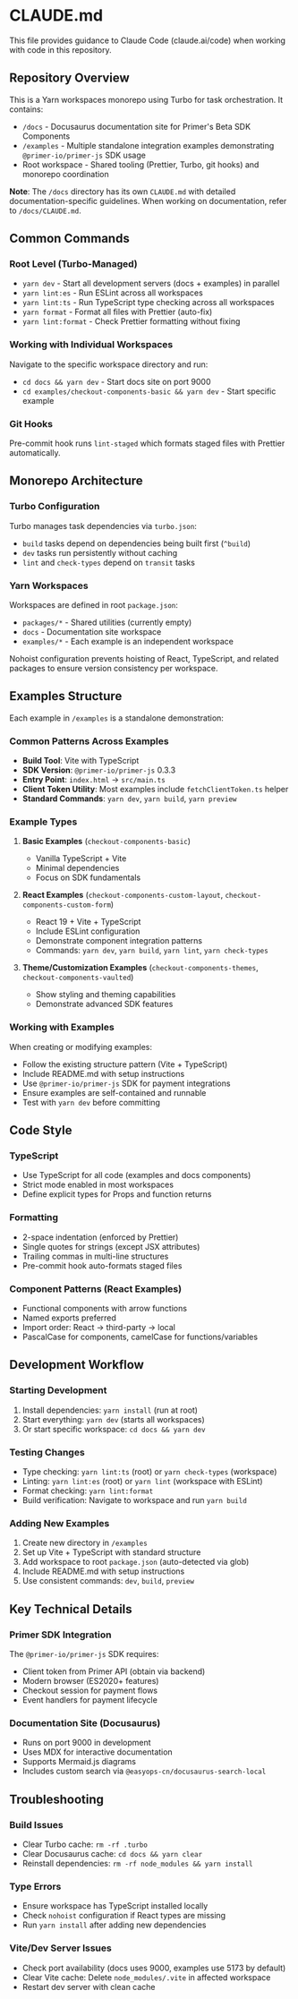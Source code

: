 # CLAUDE.md

This file provides guidance to Claude Code (claude.ai/code) when working with code in this repository.

## Repository Overview

This is a Yarn workspaces monorepo using Turbo for task orchestration. It contains:

- `/docs` - Docusaurus documentation site for Primer's Beta SDK Components
- `/examples` - Multiple standalone integration examples demonstrating `@primer-io/primer-js` SDK usage
- Root workspace - Shared tooling (Prettier, Turbo, git hooks) and monorepo coordination

**Note**: The `/docs` directory has its own `CLAUDE.md` with detailed documentation-specific guidelines. When working on documentation, refer to `/docs/CLAUDE.md`.

## Common Commands

### Root Level (Turbo-Managed)

- `yarn dev` - Start all development servers (docs + examples) in parallel
- `yarn lint:es` - Run ESLint across all workspaces
- `yarn lint:ts` - Run TypeScript type checking across all workspaces
- `yarn format` - Format all files with Prettier (auto-fix)
- `yarn lint:format` - Check Prettier formatting without fixing

### Working with Individual Workspaces

Navigate to the specific workspace directory and run:

- `cd docs && yarn dev` - Start docs site on port 9000
- `cd examples/checkout-components-basic && yarn dev` - Start specific example

### Git Hooks

Pre-commit hook runs `lint-staged` which formats staged files with Prettier automatically.

## Monorepo Architecture

### Turbo Configuration

Turbo manages task dependencies via `turbo.json`:

- `build` tasks depend on dependencies being built first (`^build`)
- `dev` tasks run persistently without caching
- `lint` and `check-types` depend on `transit` tasks

### Yarn Workspaces

Workspaces are defined in root `package.json`:

- `packages/*` - Shared utilities (currently empty)
- `docs` - Documentation site workspace
- `examples/*` - Each example is an independent workspace

Nohoist configuration prevents hoisting of React, TypeScript, and related packages to ensure version consistency per workspace.

## Examples Structure

Each example in `/examples` is a standalone demonstration:

### Common Patterns Across Examples

- **Build Tool**: Vite with TypeScript
- **SDK Version**: `@primer-io/primer-js` 0.3.3
- **Entry Point**: `index.html` → `src/main.ts`
- **Client Token Utility**: Most examples include `fetchClientToken.ts` helper
- **Standard Commands**: `yarn dev`, `yarn build`, `yarn preview`

### Example Types

1. **Basic Examples** (`checkout-components-basic`)

   - Vanilla TypeScript + Vite
   - Minimal dependencies
   - Focus on SDK fundamentals

2. **React Examples** (`checkout-components-custom-layout`, `checkout-components-custom-form`)

   - React 19 + Vite + TypeScript
   - Include ESLint configuration
   - Demonstrate component integration patterns
   - Commands: `yarn dev`, `yarn build`, `yarn lint`, `yarn check-types`

3. **Theme/Customization Examples** (`checkout-components-themes`, `checkout-components-vaulted`)
   - Show styling and theming capabilities
   - Demonstrate advanced SDK features

### Working with Examples

When creating or modifying examples:

- Follow the existing structure pattern (Vite + TypeScript)
- Include README.md with setup instructions
- Use `@primer-io/primer-js` SDK for payment integrations
- Ensure examples are self-contained and runnable
- Test with `yarn dev` before committing

## Code Style

### TypeScript

- Use TypeScript for all code (examples and docs components)
- Strict mode enabled in most workspaces
- Define explicit types for Props and function returns

### Formatting

- 2-space indentation (enforced by Prettier)
- Single quotes for strings (except JSX attributes)
- Trailing commas in multi-line structures
- Pre-commit hook auto-formats staged files

### Component Patterns (React Examples)

- Functional components with arrow functions
- Named exports preferred
- Import order: React → third-party → local
- PascalCase for components, camelCase for functions/variables

## Development Workflow

### Starting Development

1. Install dependencies: `yarn install` (run at root)
2. Start everything: `yarn dev` (starts all workspaces)
3. Or start specific workspace: `cd docs && yarn dev`

### Testing Changes

- Type checking: `yarn lint:ts` (root) or `yarn check-types` (workspace)
- Linting: `yarn lint:es` (root) or `yarn lint` (workspace with ESLint)
- Format checking: `yarn lint:format`
- Build verification: Navigate to workspace and run `yarn build`

### Adding New Examples

1. Create new directory in `/examples`
2. Set up Vite + TypeScript with standard structure
3. Add workspace to root `package.json` (auto-detected via glob)
4. Include README.md with setup instructions
5. Use consistent commands: `dev`, `build`, `preview`

## Key Technical Details

### Primer SDK Integration

The `@primer-io/primer-js` SDK requires:

- Client token from Primer API (obtain via backend)
- Modern browser (ES2020+ features)
- Checkout session for payment flows
- Event handlers for payment lifecycle

### Documentation Site (Docusaurus)

- Runs on port 9000 in development
- Uses MDX for interactive documentation
- Supports Mermaid.js diagrams
- Includes custom search via `@easyops-cn/docusaurus-search-local`

## Troubleshooting

### Build Issues

- Clear Turbo cache: `rm -rf .turbo`
- Clear Docusaurus cache: `cd docs && yarn clear`
- Reinstall dependencies: `rm -rf node_modules && yarn install`

### Type Errors

- Ensure workspace has TypeScript installed locally
- Check `nohoist` configuration if React types are missing
- Run `yarn install` after adding new dependencies

### Vite/Dev Server Issues

- Check port availability (docs uses 9000, examples use 5173 by default)
- Clear Vite cache: Delete `node_modules/.vite` in affected workspace
- Restart dev server with clean cache
